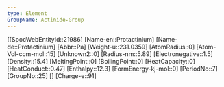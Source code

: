 ```yaml
---
type: Element
GroupName: Actinide-Group
---
```

[[SpocWebEntityId::21986]
[Name-en::Protactinium]
[Name-de::Protactinium]
[Abbr::Pa]
[Weight-u::231.0359]
[AtomRadius::0]
[Atom-Vol-ccm-mol::15]
[Unknown2::0]
[Radius-nm::5.89]
[Electronegative::1.5]
[Density::15.4]
[MeltingPoint::0]
[BoilingPoint::0]
[HeatCapacity::0]
[HeatConduct::0.47]
[Enthalpy::12.3]
[FormEnergy-kj-mol::0]
[PeriodNo::7]
[GroupNo::25]
[]
[Charge-e::91]

